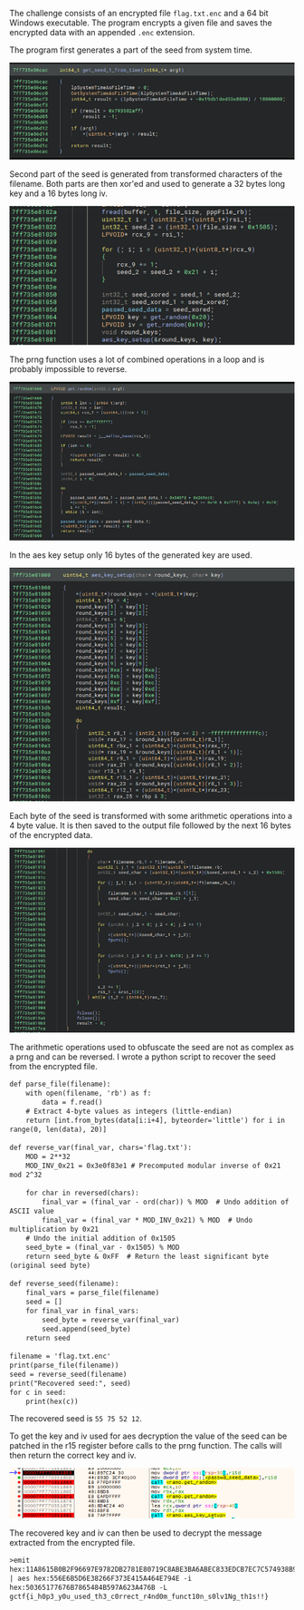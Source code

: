 The challenge consists of an encrypted file `flag.txt.enc` and a 64 bit Windows executable. The program encrypts a given file and saves the encrypted data with an appended `.enc` extension.

The program first generates a part of the seed from system time.

![../attachments/Pasted-image-20250127135133.png](/attachments/Pasted-image-20250127135133.png)

Second part of the seed is generated from transformed characters of the filename. Both parts are then xor'ed and used to generate a 32 bytes long key and a 16 bytes long iv.

![../attachments/Pasted-image-20250127135321.png](/attachments/Pasted-image-20250127135321.png)

The prng function uses a lot of combined operations in a loop and is probably impossible to reverse.

![../attachments/Pasted-image-20250127140309.png](/attachments/Pasted-image-20250127140309.png)

In the aes key setup only 16 bytes of the generated key are used.

![../attachments/Pasted-image-20250127135920.png](/attachments/Pasted-image-20250127135920.png)

Each byte of the seed is transformed with some arithmetic operations into a 4 byte value. It is then saved to the output file followed by the next 16 bytes of the encrypted data. 

![../attachments/Pasted-image-20250127135507.png](/attachments/Pasted-image-20250127135507.png)

The arithmetic operations used to obfuscate the seed are not as complex as a prng and can be reversed. I wrote a python script to recover the seed from the encrypted file.
```
def parse_file(filename):
    with open(filename, 'rb') as f:
        data = f.read()
    # Extract 4-byte values as integers (little-endian)
    return [int.from_bytes(data[i:i+4], byteorder='little') for i in range(0, len(data), 20)]

def reverse_var(final_var, chars='flag.txt'):
    MOD = 2**32
    MOD_INV_0x21 = 0x3e0f83e1 # Precomputed modular inverse of 0x21 mod 2^32

    for char in reversed(chars):
        final_var = (final_var - ord(char)) % MOD  # Undo addition of ASCII value
        final_var = (final_var * MOD_INV_0x21) % MOD  # Undo multiplication by 0x21
    # Undo the initial addition of 0x1505
    seed_byte = (final_var - 0x1505) % MOD
    return seed_byte & 0xFF  # Return the least significant byte (original seed byte)

def reverse_seed(filename):
    final_vars = parse_file(filename)
    seed = []
    for final_var in final_vars:
        seed_byte = reverse_var(final_var)
        seed.append(seed_byte)
    return seed

filename = 'flag.txt.enc'
print(parse_file(filename))
seed = reverse_seed(filename)
print("Recovered seed:", seed)
for c in seed:
    print(hex(c))

```
The recovered seed is `55 75 52 12`.

To get the key and iv used for aes decryption the value of the seed can be patched in the r15 register before calls to the prng function. The calls will then return the correct key and iv.

![../attachments/Pasted-image-20250127135054.png](/attachments/Pasted-image-20250127135054.png)

The recovered key and iv can then be used to decrypt the message extracted from the encrypted file.

```
>emit hex:11A8615B0B2F96697E9782DB2781E80719C8ABE3BA6ABEC833EDCB7EC7C574938B995F5BEA14BADEAF111B401679B0E3A3F001923AA9DC17F1BB0BDA10907C51 | aes hex:556E6B5D6E38266F373E415A464E794E -i hex:50365177676B7865484B597A623A476B -L                                                                                   gctf{i_h0p3_y0u_used_th3_c0rrect_r4nd0m_funct10n_s0lv1Ng_th1s!!} 
```